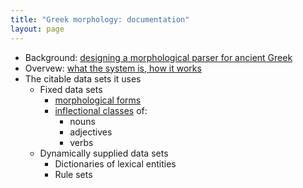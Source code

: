 ```yaml
---
title: "Greek morphology: documentation"
layout: page
---
```



- Background: [designing a morphological parser for ancient Greek](background)
- Overvew: [what the system is, how it works](overview)
- The citable data sets it uses
    - Fixed data sets
        - [morphological forms](forms)
        - [inflectional classes](inflection) of:
            - nouns
            - adjectives
            - verbs
    - Dynamically supplied data sets
        - Dictionaries of lexical entities
        - Rule sets
